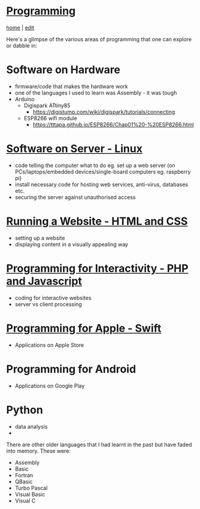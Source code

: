 # [Programming](https://alwinwoo.github.io/pages/programming.html)
[home](https://alwinwoo.github.io/) | [edit](https://github.com/alwinwoo/alwinwoo.github.io/edit/master/pages/programming.md)

Here's a glimpse of the various areas of programming that one can explore or dabble in:

# Software on Hardware
* firmware/code that makes the hardware work
* one of the languages I used to learn was Assembly - it was tough
* Arduino
  * Digispark ATtiny85
    * <https://digistump.com/wiki/digispark/tutorials/connecting>
  * ESP8266 wifi module
    * <https://tttapa.github.io/ESP8266/Chap01%20-%20ESP8266.html>

# [Software on Server - Linux](https://alwinwoo.github.io/pages/web_admin.html)
* code telling the computer what to do eg. set up a web server (on PCs/laptops/embedded devices/single-board computers eg. raspberry pi)
* install necessary code for hosting web services, anti-virus, databases etc.
* securing the server against unauthorised access

# [Running a Website - HTML and CSS](https://alwinwoo.github.io/pages/web_css.html)
* setting up a website
* displaying content in a visually appealing way

# [Programming for Interactivity - PHP and Javascript](https://alwinwoo.github.io/pages/java.html)
* coding for interactive websites
* server vs client processing

# [Programming for Apple - Swift](https://alwinwoo.github.io/pages/swift.html)
* Applications on Apple Store

# Programming for Android
* Applications on Google Play

# Python
* data analysis
* 

There are other older languages that I had learnt in the past but have faded into memory. These were:

* Assembly
* Basic
* Fortran
* QBasic
* Turbo Pascal
* Visual Basic
* Visual C
